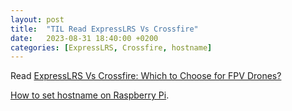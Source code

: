 ```yaml
---
layout: post
title:  "TIL Read ExpressLRS Vs Crossfire"
date:   2023-08-31 18:40:00 +0200
categories: [ExpressLRS, Crossfire, hostname]
---
```

Read [ExpressLRS Vs Crossfire: Which to Choose for FPV Drones?](https://dronesumo.com/expresslrs-vs-crossfire-which-for-fpv-drones/#:~:text=Latency%3A%20Both%20systems%20offer%20low,smoother%20and%20more%20responsive%20control.)

[How to set hostname on Raspberry Pi](https://linuxconfig.org/how-to-set-hostname-on-raspberry-pi).
